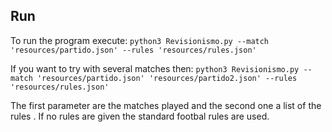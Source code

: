 ## Run
To run the program execute:
`python3 Revisionismo.py --match 'resources/partido.json' --rules 'resources/rules.json'`

If you want to try with several matches then:
`python3 Revisionismo.py --match 'resources/partido.json' 'resources/partido2.json' --rules 'resources/rules.json'`

The first parameter are the matches played and the second one a list of the rules
. If no rules are given the standard footbal rules are used.